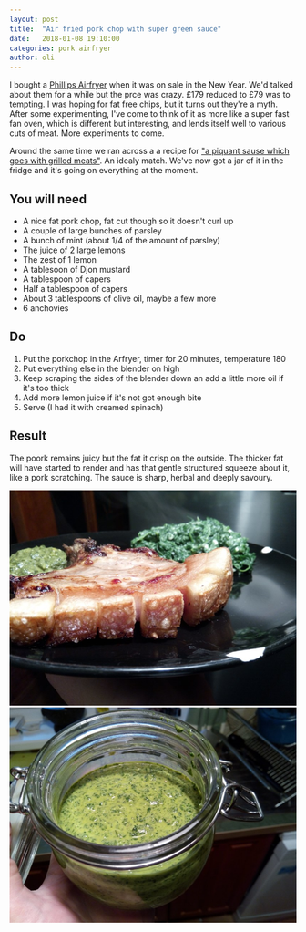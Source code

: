 ```yaml
---
layout: post
title:  "Air fried pork chop with super green sauce"
date:   2018-01-08 19:10:00
categories: pork airfryer 
author: oli
---
```


I bought a [Phillips Airfryer](https://www.rebrandly.com/links/7053697) when it was on sale in the New Year.  We'd talked about them for a while but the prce was crazy.  £179 reduced to £79 was to tempting.  I was hoping for fat free chips, but it turns out they're a myth.  After some experimenting, I've come to think of it as more like a super fast fan oven, which is different but interesting, and lends itself well to various cuts of meat.  More experiments to come.  

Around the same time we ran across a a recipe for ["a piquant sause which goes with grilled meats"](http://tableflip.date/d1e1).  An idealy match.  We've now got a jar of it in the fridge and it's going on everything at the moment.

## You will need

* A nice fat pork chop, fat cut though so it doesn't curl up
* A couple of large bunches of parsley
* A bunch of mint (about 1/4 of the amount of parsley)
* The juice of 2 large lemons
* The zest of 1 lemon
* A tablesoon of Djon mustard
* A tablespoon of capers
* Half a tablespoon of capers
* About 3 tablespoons of olive oil, maybe a few more
* 6 anchovies

## Do

1. Put the porkchop in the Arfryer, timer for 20 minutes, temperature 180 
2. Put everything else in the blender on high
3. Keep scraping the sides of the blender down an add a little more oil if it's too thick
4. Add more lemon juice if it's not got enough bite
5. Serve (I had it with creamed spinach)

## Result

The poork remains juicy but the fat it crisp on the outside.  The thicker fat will have started to render and has that gentle structured squeeze about it, like a pork scratching.  The sauce is sharp, herbal and deeply savoury.


![GET IN MY FACE](/images/airfry-pork.jpg)
![A jar of magic green](/images/airfry-pork-2.jpg)

